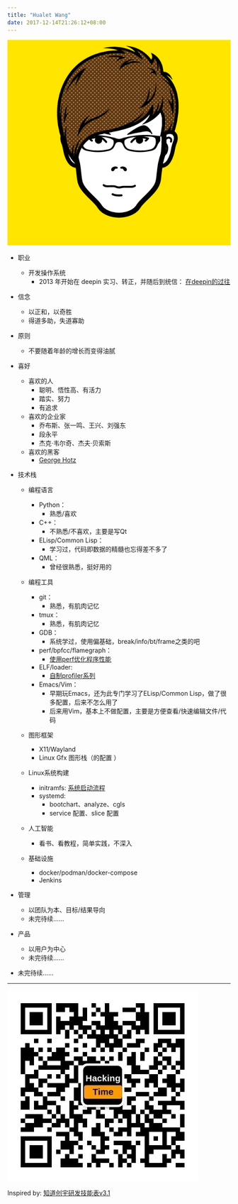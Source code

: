 ```yaml
---
title: "Hualet Wang"
date: 2017-12-14T21:26:12+08:00
---
```


<p align="left">
  <img src="/img/avatar_clean.jpg" style="width:128;"/>
</p>


- 职业
  - 开发操作系统
    - 2013 年开始在 deepin 实习、转正，并随后到统信： [在deepin的过往](https://hualet.org/posts/10-years-anniversary/)
- 信念
  - 以正和，以奇胜
  - 得道多助，失道寡助
- 原则
  - 不要随着年龄的增长而变得油腻

- 喜好
  - 喜欢的人
    - 聪明、悟性高、有活力
    - 踏实、努力
    - 有追求
  - 喜欢的企业家
    - 乔布斯、张一鸣、王兴、刘强东
    - 段永平
    - 杰克·韦尔奇、杰夫·贝索斯
  - 喜欢的黑客
    - [George Hotz](https://geohot.com/)

- 技术栈

  - 编程语言
    - Python：
      - 熟悉/喜欢
    - C++：
      - 不熟悉/不喜欢，主要是写Qt
    - ELisp/Common Lisp：
      - 学习过，代码即数据的精髓也忘得差不多了
    - QML：
      - 曾经很熟悉，挺好用的
  - 编程工具
    - git：
      - 熟悉，有肌肉记忆
    - tmux：
      - 熟悉，有肌肉记忆
    - GDB：
      - 系统学过，使用偏基础，break/info/bt/frame之类的吧
    - perf/bpfcc/flamegraph：
      - [使用perf优化程序性能](https://hualet.org/posts/perf-training-one/)
    - ELF/loader:
      - [自制profiler系列](https://hualet.org/posts/poor-mans-profiler-part1/)
    - Emacs/Vim：
      - 早期玩Emacs，还为此专门学习了ELisp/Common Lisp，做了很多配置，后来不怎么用了
      - 后来用Vim，基本上不做配置，主要是方便查看/快速编辑文件/代码

  - 图形框架
    - X11/Wayland
    - Linux Gfx 图形栈（的配置 ）
  - Linux系统构建
    - initramfs:  [系统启动流程](https://hualet.org/posts/linux-system-bootup/)
    - systemd:
      - bootchart、analyze、cgls
      - service 配置、slice 配置
  - 人工智能
    - 看书、看教程，简单实践，不深入

  - 基础设施
    - docker/podman/docker-compose
    - Jenkins

- 管理

  - 以团队为本、目标/结果导向
  - 未完待续……

- 产品

  - 以用户为中心
  - 未完待续……

- 未完待续……


---

<p align="left">
  <img src="/img/wechat_subs.jpg" style="width:128;"/>
</p>

Inspired by: [知道创宇研发技能表v3.1](https://blog.knownsec.com/Knownsec_RD_Checklist/index.html)
